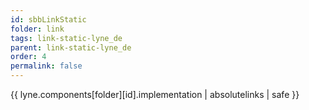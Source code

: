 ```yaml
---
id: sbbLinkStatic
folder: link
tags: link-static-lyne_de
parent: link-static-lyne_de
order: 4
permalink: false  
---
```

{{ lyne.components[folder][id].implementation | absolutelinks | safe }}


